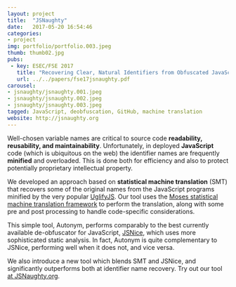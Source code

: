 ```yaml
---
layout: project
title:  "JSNaughty"
date:   2017-05-20 16:54:46
categories:
- project
img: portfolio/portfolio.003.jpeg
thumb: thumb02.jpg
pubs:
 - key: ESEC/FSE 2017
   title: "Recovering Clear, Natural Identifiers from Obfuscated JavaScript Names."
   url: ../../papers/fse17jsnaughty.pdf
carousel:
- jsnaughty/jsnaughty.001.jpeg
- jsnaughty/jsnaughty.002.jpeg
- jsnaughty/jsnaughty.003.jpeg
tagged: JavaScript, deobfuscation, GitHub, machine translation
website: http://jsnaughty.org
---
```



Well-chosen variable names are critical to source code **readability, reusability, 
and maintainability**. Unfortunately, in deployed **JavaScript** code (which is 
ubiquitous on the web) the identifier names are frequently **minified** and 
overloaded. This is done both for efficiency and also to protect potentially 
proprietary intellectual property. 

We developed an approach based on **statistical machine translation** (SMT) that 
recovers some of the original names from the JavaScript programs minified by 
the very popular [UglifyJS](https://github.com/mishoo/UglifyJS2). 
Our tool uses the [Moses statistical machine translation framework](http://www.statmt.org/moses/) 
to perform the translation, along with some pre and post processing to
handle code-specific considerations.

This simple tool, Autonym, performs comparably to the best currently available 
de-obfuscator for JavaScript, [JSNice](http://jsnice.org), which uses more 
sophisticated static analysis. In fact, Autonym is quite complementary to JSNice, 
performing well when it does not, and vice versa. 

We also introduce a new tool which blends SMT and JSNice, and significantly 
outperforms both at identifier name recovery. Try out our tool [at JSNaughty.org](http://jsnaughty.org).


